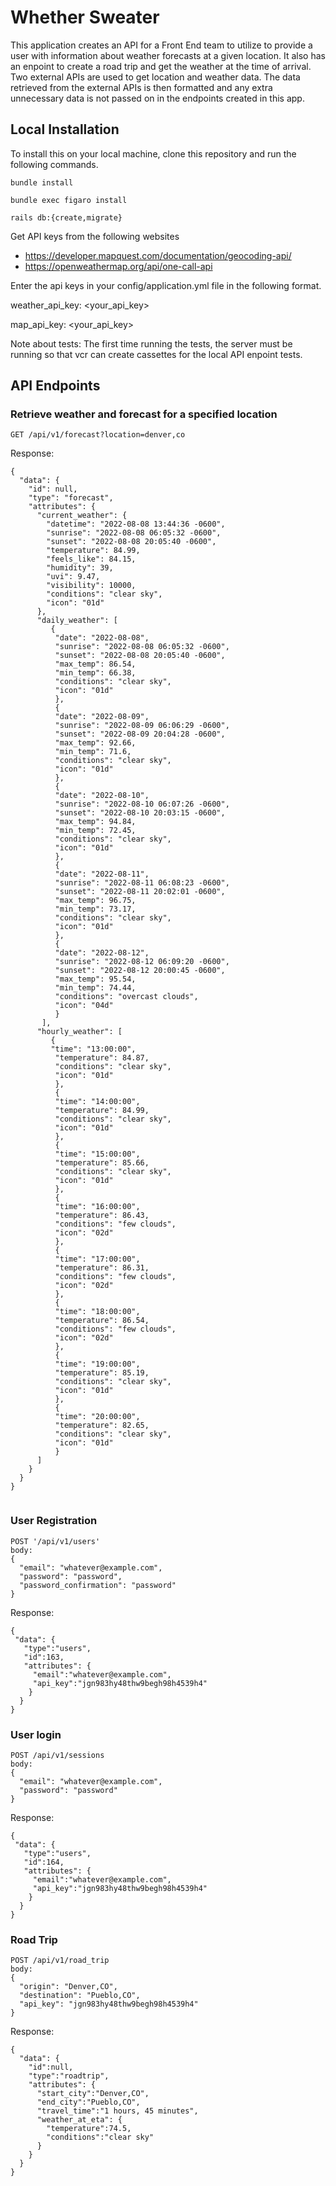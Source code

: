 # Whether Sweater

This application creates an API for a Front End team to utilize to provide a user with information about
weather forecasts at a given location. It also has an enpoint to create a road trip and get the weather at the
time of arrival. Two external APIs are used to get location and weather data. The data retrieved from the 
external APIs is then formatted and any extra unnecessary data is not passed on in the endpoints created in this app.

## Local Installation 
To install this on your local machine, clone this repository and run the following commands.

`bundle install`

`bundle exec figaro install`

`rails db:{create,migrate}`

Get API keys from the following websites
- https://developer.mapquest.com/documentation/geocoding-api/
- https://openweathermap.org/api/one-call-api

Enter the api keys in your config/application.yml file in the following format.

weather_api_key: <your_api_key>

map_api_key: <your_api_key>

Note about tests: The first time running the tests, the server must be running so that vcr can create cassettes for the local API enpoint tests.

## API Endpoints
### Retrieve weather and forecast for a specified location
```
GET /api/v1/forecast?location=denver,co
```
Response: 
```
{
  "data": {
    "id": null,
    "type": "forecast",
    "attributes": {
      "current_weather": {
        "datetime": "2022-08-08 13:44:36 -0600",
        "sunrise": "2022-08-08 06:05:32 -0600",
        "sunset": "2022-08-08 20:05:40 -0600",
        "temperature": 84.99,
        "feels_like": 84.15,
        "humidity": 39,
        "uvi": 9.47,
        "visibility": 10000,
        "conditions": "clear sky",
        "icon": "01d"
      },
      "daily_weather": [
         {
          "date": "2022-08-08",
          "sunrise": "2022-08-08 06:05:32 -0600",
          "sunset": "2022-08-08 20:05:40 -0600",
          "max_temp": 86.54,
          "min_temp": 66.38,
          "conditions": "clear sky",
          "icon": "01d"
          },
          {
          "date": "2022-08-09",
          "sunrise": "2022-08-09 06:06:29 -0600",
          "sunset": "2022-08-09 20:04:28 -0600",
          "max_temp": 92.66,
          "min_temp": 71.6,
          "conditions": "clear sky",
          "icon": "01d"
          },
          {
          "date": "2022-08-10",
          "sunrise": "2022-08-10 06:07:26 -0600",
          "sunset": "2022-08-10 20:03:15 -0600",
          "max_temp": 94.84,
          "min_temp": 72.45,
          "conditions": "clear sky",
          "icon": "01d"
          },
          {
          "date": "2022-08-11",
          "sunrise": "2022-08-11 06:08:23 -0600",
          "sunset": "2022-08-11 20:02:01 -0600",
          "max_temp": 96.75,
          "min_temp": 73.17,
          "conditions": "clear sky",
          "icon": "01d"
          },
          {
          "date": "2022-08-12",
          "sunrise": "2022-08-12 06:09:20 -0600",
          "sunset": "2022-08-12 20:00:45 -0600",
          "max_temp": 95.54,
          "min_temp": 74.44,
          "conditions": "overcast clouds",
          "icon": "04d"
          }
       ],
      "hourly_weather": [
         {
         "time": "13:00:00",
          "temperature": 84.87,
          "conditions": "clear sky",
          "icon": "01d"
          },
          {
          "time": "14:00:00",
          "temperature": 84.99,
          "conditions": "clear sky",
          "icon": "01d"
          },
          {
          "time": "15:00:00",
          "temperature": 85.66,
          "conditions": "clear sky",
          "icon": "01d"
          },
          {
          "time": "16:00:00",
          "temperature": 86.43,
          "conditions": "few clouds",
          "icon": "02d"
          },
          {
          "time": "17:00:00",
          "temperature": 86.31,
          "conditions": "few clouds",
          "icon": "02d"
          },
          {
          "time": "18:00:00",
          "temperature": 86.54,
          "conditions": "few clouds",
          "icon": "02d"
          },
          {
          "time": "19:00:00",
          "temperature": 85.19,
          "conditions": "clear sky",
          "icon": "01d"
          },
          {
          "time": "20:00:00",
          "temperature": 82.65,
          "conditions": "clear sky",
          "icon": "01d"
          }
      ]
    }
  }
}
              
```

### User Registration
```
POST '/api/v1/users'
body:
{
  "email": "whatever@example.com",
  "password": "password",
  "password_confirmation": "password"
}
```
Response:
```
{
 "data": {
   "type":"users",
   "id":163,
   "attributes": {
     "email":"whatever@example.com",
     "api_key":"jgn983hy48thw9begh98h4539h4"
    }
  }
}
```

### User login
```
POST /api/v1/sessions
body:
{
  "email": "whatever@example.com",
  "password": "password"
}
```
Response:
```
{
 "data": {
   "type":"users",
   "id":164,
   "attributes": {
     "email":"whatever@example.com",
     "api_key":"jgn983hy48thw9begh98h4539h4"
    }
  }
}
```

### Road Trip
```
POST /api/v1/road_trip
body:
{
  "origin": "Denver,CO",
  "destination": "Pueblo,CO",
  "api_key": "jgn983hy48thw9begh98h4539h4"
}
```
Response:
```
{
  "data": {
    "id":null,
    "type":"roadtrip",
    "attributes": {
      "start_city":"Denver,CO",
      "end_city":"Pueblo,CO",
      "travel_time":"1 hours, 45 minutes",
      "weather_at_eta": {
        "temperature":74.5,
        "conditions":"clear sky"
      }
    }
  }
}
```
